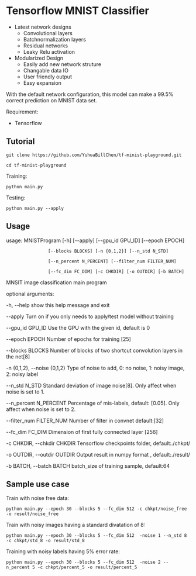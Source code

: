 Tensorflow MNIST Classifier
=============================
- Latest network designs
  * Convolutional layers
  * Batchnormalization layers
  * Residual networks
  * Leaky Relu activation
- Modularized Design
  * Easily add new network struture
  * Changable data IO
  * User friendly output
  * Easy expansion
  
With the default network configuration, this model can make a 99.5% correct prediction on MNIST data set.

Requirement:
- Tensorflow

Tutorial
---------------

`git clone https://github.com/YuhuaBillChen/tf-minist-playground.git`

`cd tf-minist-playground`

Training:

`python main.py`

Testing:

`python main.py --apply`


Usage
------------------------------
usage: MNISTProgram [-h] [--apply] [--gpu_id GPU_ID] [--epoch EPOCH]

                    [--blocks BLOCKS] [-n {0,1,2}] [--n_std N_STD]
                    
                    [--n_percent N_PERCENT] [--filter_num FILTER_NUM]
                    
                    [--fc_dim FC_DIM] [-c CHKDIR] [-o OUTDIR] [-b BATCH]
                    

MNSIT image classification main program

optional arguments:

  -h, --help            show this help message and exit
  
  --apply               Turn on if you only needs to apply/test model without
                        training
                        
  --gpu_id GPU_ID       Use the GPU with the given id, default is 0
  
  --epoch EPOCH         Number of epochs for training [25]
  
  --blocks BLOCKS       Number of blocks of two shortcut convolution layers in
                        the net[8]
                        
  -n {0,1,2}, --noise {0,1,2}
                        Type of noise to add, 0: no noise, 1: noisy image, 2:
                        noisy label
                        
  --n_std N_STD         Standard deviation of image noise[8]. Only affect when
                        noise is set to 1.
                        
  --n_percent N_PERCENT
                        Percentage of mis-labels, default: [0.05]. Only affect
                        when noise is set to 2.
                        
  --filter_num FILTER_NUM
                        Number of filter in convnet default:[32]
                        
  --fc_dim FC_DIM       Dimension of first fully connected layer [256]
  
  -c CHKDIR, --chkdir CHKDIR
                        Tensorflow checkpoints folder, default:./chkpt/
                        
  -o OUTDIR, --outdir OUTDIR
                        Output result in numpy format , default:./result/
                        
  -b BATCH, --batch BATCH
                        batch_size of training sample, default:64



Sample use case
-----------------------
Train with noise free data:

`python main.py --epoch 30 --blocks 5 --fc_dim 512 -c chkpt/noise_free -o result/noise_free`

Train with noisy images having a standard divatation of 8:

`python main.py --epoch 30 --blocks 5 --fc_dim 512  -noise 1 --n_std 8 -c chkpt/std_8 -o result/std_8`

Training with noisy labels having 5% error rate:

`python main.py --epoch 30 --blocks 5 --fc_dim 512  -noise 2 --n_percent 5 -c chkpt/percent_5 -o result/percent_5`
